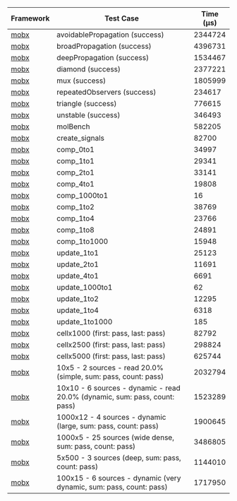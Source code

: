 | Framework | Test Case | Time (μs) |
| --- | --- | --- |
| [mobx](https://github.com/mobxjs/mobx.dart) | avoidablePropagation (success) | 2344724 |
| [mobx](https://github.com/mobxjs/mobx.dart) | broadPropagation (success) | 4396731 |
| [mobx](https://github.com/mobxjs/mobx.dart) | deepPropagation (success) | 1534467 |
| [mobx](https://github.com/mobxjs/mobx.dart) | diamond (success) | 2377221 |
| [mobx](https://github.com/mobxjs/mobx.dart) | mux (success) | 1805999 |
| [mobx](https://github.com/mobxjs/mobx.dart) | repeatedObservers (success) | 234617 |
| [mobx](https://github.com/mobxjs/mobx.dart) | triangle (success) | 776615 |
| [mobx](https://github.com/mobxjs/mobx.dart) | unstable (success) | 346493 |
| [mobx](https://github.com/mobxjs/mobx.dart) | molBench | 582205 |
| [mobx](https://github.com/mobxjs/mobx.dart) | create_signals | 82700 |
| [mobx](https://github.com/mobxjs/mobx.dart) | comp_0to1 | 34997 |
| [mobx](https://github.com/mobxjs/mobx.dart) | comp_1to1 | 29341 |
| [mobx](https://github.com/mobxjs/mobx.dart) | comp_2to1 | 33141 |
| [mobx](https://github.com/mobxjs/mobx.dart) | comp_4to1 | 19808 |
| [mobx](https://github.com/mobxjs/mobx.dart) | comp_1000to1 | 16 |
| [mobx](https://github.com/mobxjs/mobx.dart) | comp_1to2 | 38769 |
| [mobx](https://github.com/mobxjs/mobx.dart) | comp_1to4 | 23766 |
| [mobx](https://github.com/mobxjs/mobx.dart) | comp_1to8 | 24891 |
| [mobx](https://github.com/mobxjs/mobx.dart) | comp_1to1000 | 15948 |
| [mobx](https://github.com/mobxjs/mobx.dart) | update_1to1 | 25123 |
| [mobx](https://github.com/mobxjs/mobx.dart) | update_2to1 | 11691 |
| [mobx](https://github.com/mobxjs/mobx.dart) | update_4to1 | 6691 |
| [mobx](https://github.com/mobxjs/mobx.dart) | update_1000to1 | 62 |
| [mobx](https://github.com/mobxjs/mobx.dart) | update_1to2 | 12295 |
| [mobx](https://github.com/mobxjs/mobx.dart) | update_1to4 | 6318 |
| [mobx](https://github.com/mobxjs/mobx.dart) | update_1to1000 | 185 |
| [mobx](https://github.com/mobxjs/mobx.dart) | cellx1000 (first: pass, last: pass) | 82792 |
| [mobx](https://github.com/mobxjs/mobx.dart) | cellx2500 (first: pass, last: pass) | 298824 |
| [mobx](https://github.com/mobxjs/mobx.dart) | cellx5000 (first: pass, last: pass) | 625744 |
| [mobx](https://github.com/mobxjs/mobx.dart) | 10x5 - 2 sources - read 20.0% (simple, sum: pass, count: pass) | 2032794 |
| [mobx](https://github.com/mobxjs/mobx.dart) | 10x10 - 6 sources - dynamic - read 20.0% (dynamic, sum: pass, count: pass) | 1523289 |
| [mobx](https://github.com/mobxjs/mobx.dart) | 1000x12 - 4 sources - dynamic (large, sum: pass, count: pass) | 1900645 |
| [mobx](https://github.com/mobxjs/mobx.dart) | 1000x5 - 25 sources (wide dense, sum: pass, count: pass) | 3486805 |
| [mobx](https://github.com/mobxjs/mobx.dart) | 5x500 - 3 sources (deep, sum: pass, count: pass) | 1144010 |
| [mobx](https://github.com/mobxjs/mobx.dart) | 100x15 - 6 sources - dynamic (very dynamic, sum: pass, count: pass) | 1717950 |

